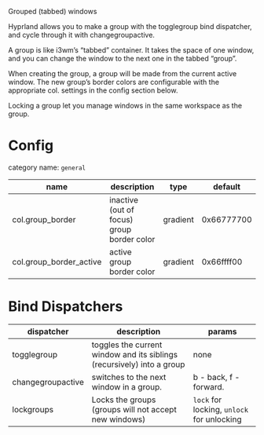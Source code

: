 Grouped (tabbed) windows

Hyprland allows you to make a group with the togglegroup bind dispatcher, and cycle through it with changegroupactive.

A group is like i3wm’s “tabbed” container. It takes the space of one window, and you can change the window to the next one in the tabbed “group”.

When creating the group, a group will be made from the current active window. The new group’s border colors are configurable with the appropriate col. settings in the config section below.

Locking a group let you manage windows in the same workspace as the group.

# Config

category name: `general`

| name | description | type | default |
|---|---|---|---|
| col.group_border | inactive (out of focus) group border color | gradient | 0x66777700 |
| col.group_border_active | active group border color | gradient | 0x66ffff00 |

# Bind Dispatchers

| dispatcher | description | params |
|---|---|---|
| togglegroup | toggles the current window and its siblings (recursively) into a group | none |
| changegroupactive | switches to the next window in a group. | b - back, f - forward. |
| lockgroups | Locks the groups (groups will not accept new windows) | `lock` for locking, `unlock` for unlocking |
